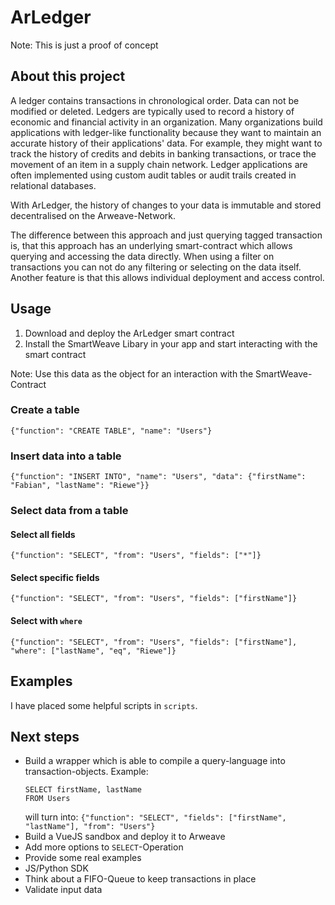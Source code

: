 # ArLedger
Note: This is just a proof of concept
## About this project
A ledger contains transactions in chronological order. Data can not be modified or deleted.
 Ledgers are typically used to record a history of economic and financial activity in an organization. 
Many organizations build applications with ledger-like functionality because they want to maintain an accurate history 
of their applications' data. For example, they might want to track the history of credits and debits in banking 
transactions, or trace the movement of an item in a supply chain network. 
Ledger applications are often implemented using custom audit tables or audit trails created in relational databases.

With ArLedger, the history of changes to your data is immutable and stored decentralised on the Arweave-Network. 

The difference between this approach and just querying tagged transaction is,
that this approach has an underlying smart-contract which allows querying and accessing the data directly. 
When using a filter on transactions you can not do any filtering or selecting on the data itself.
Another feature is that this allows individual deployment and access control.

## Usage
1. Download and deploy the ArLedger smart contract
2. Install the SmartWeave Libary in your app and start interacting with the smart contract

Note: Use this data as the object for an interaction with the SmartWeave-Contract

### Create a table
`{"function": "CREATE TABLE", "name": "Users"}`
### Insert data into a table
`{"function": "INSERT INTO", "name": "Users", "data": {"firstName": "Fabian", "lastName": "Riewe"}}`
### Select data from a table
#### Select all fields
`{"function": "SELECT", "from": "Users", "fields": ["*"]}`
#### Select specific fields
`{"function": "SELECT", "from": "Users", "fields": ["firstName"]}`
#### Select with `where`
`{"function": "SELECT", "from": "Users", "fields": ["firstName"], "where": ["lastName", "eq", "Riewe"]}`
## Examples
I have placed some helpful scripts in `scripts`.

## Next steps
*   Build a wrapper which is able to compile a query-language into transaction-objects. Example:
    ```
    SELECT firstName, lastName
    FROM Users
    ```
    will turn into:
    `{"function": "SELECT", "fields": ["firstName", "lastName"], "from": "Users"}`
*   Build a VueJS sandbox and deploy it to Arweave
*   Add more options to `SELECT`-Operation
*   Provide some real examples
*   JS/Python SDK
*   Think about a FIFO-Queue to keep transactions in place
*   Validate input data
